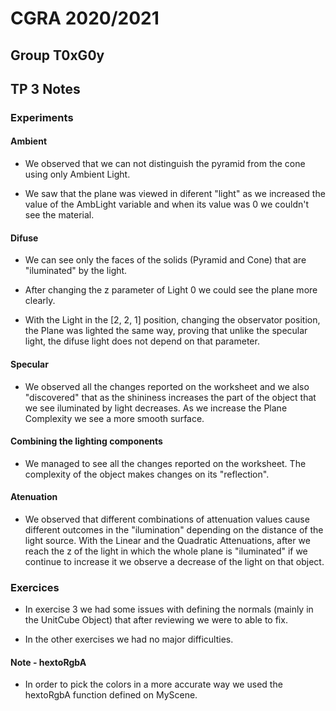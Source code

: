 # CGRA 2020/2021

## Group T0xG0y

## TP 3 Notes

### Experiments

#### Ambient 

- We observed that we can not distinguish the pyramid from the cone using only Ambient Light.

- We saw that the plane was viewed in diferent "light" as we increased the value of the AmbLight variable and when its value was 0 we couldn't see the material.

#### Difuse

- We can see only the faces of the solids (Pyramid and Cone) that are "iluminated" by the light.

- After changing the z parameter of Light 0 we could see the plane more clearly.

- With the Light in the [2, 2, 1] position, changing the observator position, the Plane was lighted the same way, proving that unlike the specular light, the difuse light does not depend on that parameter.

#### Specular

- We observed all the changes reported on the worksheet and we also "discovered" that as the shininess increases the part of the object that we see iluminated by light decreases. As we increase the Plane Complexity we see a more smooth surface.

#### Combining the lighting components

- We managed to see all the changes reported on the worksheet. The complexity of the object makes changes on its "reflection".

#### Atenuation

- We observed that different combinations of attenuation values cause different outcomes in the "ilumination" depending on the distance of the light source. With the Linear and the Quadratic Attenuations, after we reach the z of the light in which the whole plane is "iluminated" if we continue to increase it we observe a decrease of the light on that object.

### Exercices

- In exercise 3 we had some issues with defining the normals (mainly in the UnitCube Object) that after reviewing we were to able to fix.

- In the other exercises we had no major difficulties.

#### Note - hextoRgbA
 - In order to pick the colors in a more accurate way we used the hextoRgbA function defined on MyScene. 

